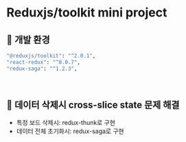 # Reduxjs/toolkit mini project

## 🚩 개발 환경

```bash
"@reduxjs/toolkit": "^2.0.1",
"react-redux": "^8.0.7",
"redux-saga": "^1.2.3",
```

<br />

## 🚩 데이터 삭제시 cross-slice state 문제 해결

- 특정 보드 삭제시: redux-thunk로 구현
- 데이터 전체 초기화시: redux-saga로 구현
